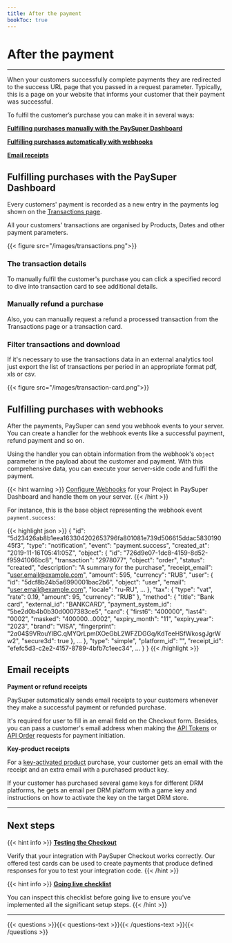 ```yaml
---
title: After the payment
bookToc: true
---
```


# After the payment
***

When your customers successfully complete payments they are redirected to the success URL page that you passed in a request parameter. Typically, this is a page on your website that informs your customer that their payment was successful.

To fulfil the customer’s purchase you can make it in several ways:

[**Fulfilling purchases manually with the PaySuper Dashboard**](/docs/payments/fulfillment/#fulfilling-purchases-with-the-paysuper-dashboard)

[**Fulfilling purchases automatically with webhooks**](/docs/payments/fulfillment/#fulfilling-purchases-with-webhooks)

[**Email receipts**](/docs/payments/fulfillment/#email-receipts)

## Fulfilling purchases with the PaySuper Dashboard

Every customers' payment is recorded as a new entry in the payments log shown on the [Transactions page](https://paysupermgmt.tst.protocol.one/transactions).

All your customers' transactions are organised by Products, Dates and other payment parameters.

{{< figure src="/images/transactions.png">}}

### The transaction details

To manually fulfil the customer's purchase you can click a specified record to dive into transaction card to see additional details.

### Manually refund a purchase

Also, you can manually request a refund a processed transaction from the Transactions page or a transaction card.

### Filter transactions and download

If it's necessary to use the transactions data in an external analytics tool just export the list of transactions per period in an appropriate format pdf, xls or csv.

{{< figure src="/images/transaction-card.png">}}

## Fulfilling purchases with webhooks

After the payments, PaySuper can send you webhook events to your server. You can create a handler for the webhook events like a successful payment, refund payment and so on.

Using the handler you can obtain information from the webhook's `object` parameter in the payload about the customer and payment. With this comprehensive data, you can execute your server-side code and fulfil the payment.

{{< hint warning >}}
[Configure Webhooks](/api/#webhooks) for your Project in PaySuper Dashboard and handle them on your server.
{{< /hint >}}

For instance, this is the base object representing the webhook event `payment.success`:

{{< highlight json >}}
{
  "id": "5d23426ab8b1eea163304202653796fa801081e739d506615ddac583019045f3",
  "type": "notification",
  "event": "payment.success",
  "created_at": "2019-11-16T05:41:05Z",
  "object": {
    "id": "726d9e07-1dc8-4159-8d52-f95941066bc8",
    "transaction": "2978077",
    "object": "order",
    "status": "created",
    "description": "A summary for the purchase",
    "receipt_email": "user.email@example.com",
    "amount": 595,
    "currency": "RUB",
    "user": {
      "id": "5dcf8b24b5a6990001bac2b6",
      "object": "user",
      "email": "user.email@example.com",
      "locale": "ru-RU",
      ...
    },
    "tax": {
      "type": "vat",
      "rate": 0.19,
      "amount": 95,
      "currency": "RUB"
    },
    "method": {
      "title": "Bank card",
      "external_id": "BANKCARD",
      "payment_system_id": "5be2d0b4b0b30d0007383ce5",
      "card": {
        "first6": "400000",
        "last4": "0002",
        "masked": "400000...0002",
        "expiry_month": "11",
        "expiry_year": "2023",
        "brand": "VISA",
        "fingerprint": "$2a$04$9VRouYlBC.qMYQrLpmlXOeGbL2WFZDGGq/KdTeeHSfWkosgJgrWw2",
        "secure3d": true
      },
      ...
    },
    "type": "simple",
    "platform_id": "",
    "receipt_id": "efefc5d3-c2e2-4157-8789-4bfb7c1eec34",
    ...
  }
}
{{< /highlight >}}

## Email receipts

**Payment or refund receipts**

PaySuper automatically sends email receipts to your customers whenever they make a successful payment or refunded purchase. 

It's required for user to fill in an email field on the Checkout form. Besides, you can pass a customer's email address when making the [API Tokens](/api/#create-a-token) or [API Order](/api/#create-a-payment-order) requests for payment initiation.

**Key-product receipts**

For a [key-activated product](/docs/payments/#products-checkout) purchase, your customer gets an email with the receipt and an extra email with a purchased product key.

If your customer has purchased several game keys for different DRM platforms, he gets an email per DRM platform with a game key and instructions on how to activate the key on the target DRM store.

***

## Next steps

{{< hint info >}}
[**Testing the Checkout**](/docs/payments/testing/)

Verify that your integration with PaySuper Checkout works correctly. Our offered test cards can be used to create payments that produce defined responses for you to test your integration code.
{{< /hint >}}

{{< hint info >}}
[**Going live checklist**](/docs/payments/live/)

You can inspect this checklist before going live to ensure you've implemented all the significant setup steps.
{{< /hint >}}

***

{{< questions >}}{{< questions-text >}}{{< /questions-text >}}{{< /questions >}}